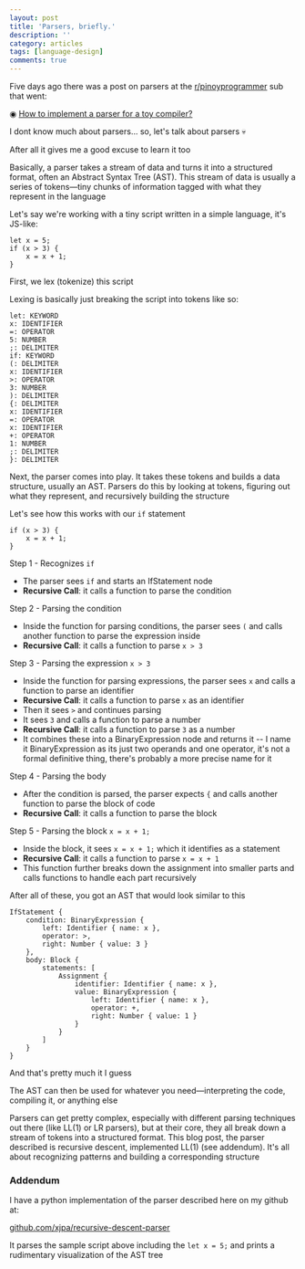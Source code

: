 ```yaml
---
layout: post
title: 'Parsers, briefly.'
description: ''
category: articles
tags: [language-design]
comments: true
---
```


Five days ago there was a post on parsers at the [r/pinoyprogrammer](https://reddit.com/r/PinoyProgrammer/) sub that went:

◉ [How to implement a parser for a toy compiler?](https://reddit.com/r/PinoyProgrammer/comments/1d29495/how_to_implement_a_parser_for_a_toy_compiler/)

<!-- more -->

I dont know much about parsers... so, let's talk about parsers 💀

After all it gives me a good excuse to learn it too

Basically, a parser takes a stream of data and turns it into a structured format, often an Abstract Syntax Tree (AST). This stream of data is usually a series of tokens—tiny chunks of information tagged with what they represent in the language

Let's say we're working with a tiny script written in a simple language, it's JS-like:

```
let x = 5;
if (x > 3) {
    x = x + 1;
}
```

First, we lex (tokenize) this script

Lexing is basically just breaking the script into tokens like so:

```
let: KEYWORD
x: IDENTIFIER
=: OPERATOR
5: NUMBER
;: DELIMITER
if: KEYWORD
(: DELIMITER
x: IDENTIFIER
>: OPERATOR
3: NUMBER
): DELIMITER
{: DELIMITER
x: IDENTIFIER
=: OPERATOR
x: IDENTIFIER
+: OPERATOR
1: NUMBER
;: DELIMITER
}: DELIMITER
```

Next, the parser comes into play. It takes these tokens and builds a data structure, usually an AST. Parsers do this by looking at tokens, figuring out what they represent, and recursively building the structure

Let's see how this works with our `if` statement

```
if (x > 3) {
    x = x + 1;
}
```

Step 1 - Recognizes `if`

- The parser sees `if` and starts an IfStatement node
- **Recursive Call**: it calls a function to parse the condition

Step 2 - Parsing the condition

- Inside the function for parsing conditions, the parser sees `(` and calls another function to parse the expression inside
- **Recursive Call**: it calls a function to parse `x > 3`

Step 3 - Parsing the expression `x > 3`

- Inside the function for parsing expressions, the parser sees `x` and calls a function to parse an identifier
- **Recursive Call**: it calls a function to parse `x` as an identifier
- Then it sees `>` and continues parsing
- It sees `3` and calls a function to parse a number
- **Recursive Call**: it calls a function to parse `3` as a number
- It combines these into a BinaryExpression node and returns it -- I name it BinaryExpression as its just two operands and one operator, it's not a formal definitive thing, there's probably a more precise name for it

Step 4 - Parsing the body

- After the condition is parsed, the parser expects `{` and calls another function to parse the block of code
- **Recursive Call**: it calls a function to parse the block

Step 5 - Parsing the block `x = x + 1;`

- Inside the block, it sees `x = x + 1;` which it identifies as a statement
- **Recursive Call**: it calls a function to parse `x = x + 1`
- This function further breaks down the assignment into smaller parts and calls functions to handle each part recursively

After all of these, you got an AST that would look similar to this

```
IfStatement {
    condition: BinaryExpression {
        left: Identifier { name: x },
        operator: >,
        right: Number { value: 3 }
    },
    body: Block {
        statements: [
            Assignment {
                identifier: Identifier { name: x },
                value: BinaryExpression {
                    left: Identifier { name: x },
                    operator: +,
                    right: Number { value: 1 }
                }
            }
        ]
    }
}
```

And that's pretty much it I guess

The AST can then be used for whatever you need—interpreting the code, compiling it, or anything else

Parsers can get pretty complex, especially with different parsing techniques out there (like LL(1) or LR parsers), but at their core, they all break down a stream of tokens into a structured format. This blog post, the parser described is recursive descent, implemented LL(1) (see addendum). It's all about recognizing patterns and building a corresponding structure

### Addendum

I have a python implementation of the parser described here on my github at:

[github.com/xjpa/recursive-descent-parser](https://github.com/xjpa/recursive-descent-parser)

It parses the sample script above including the `let x = 5;` and prints a rudimentary visualization of the AST tree
